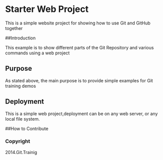 # Starter Web Project

This is a simple website project for showing how to use Git and GitHub together

##Introduction

This example is to show different parts of the Git Repository and various commands using a web project

## Purpose

As stated above, the main purpose is to provide simple examples for Git training demos

## Deployment

This is a simple web project,deployment can be on any web server, or any local file system.

##How to Contribute

### Copyright

2014.Git.Trainig